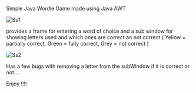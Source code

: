 Simple Java Wordle Game made using Java AWT



![Ss1](https://github.com/gawwkin/Wordle/assets/162461163/08b12313-76c8-4930-89b9-5a9df80da9ef)


provides a frame for entering a word of choice and a sub window for showing letters used and which ones are correct an not correct ( Yellow = partially correct, Green = fully correct, Grey = not correct )


![Ss2](https://github.com/gawwkin/Wordle/assets/162461163/86caacd3-a8fa-453a-b735-95f4e0698ce5)



Has a few bugs with removing a letter from the subWindow if it is correct or not.....

Enjoy !!!!




